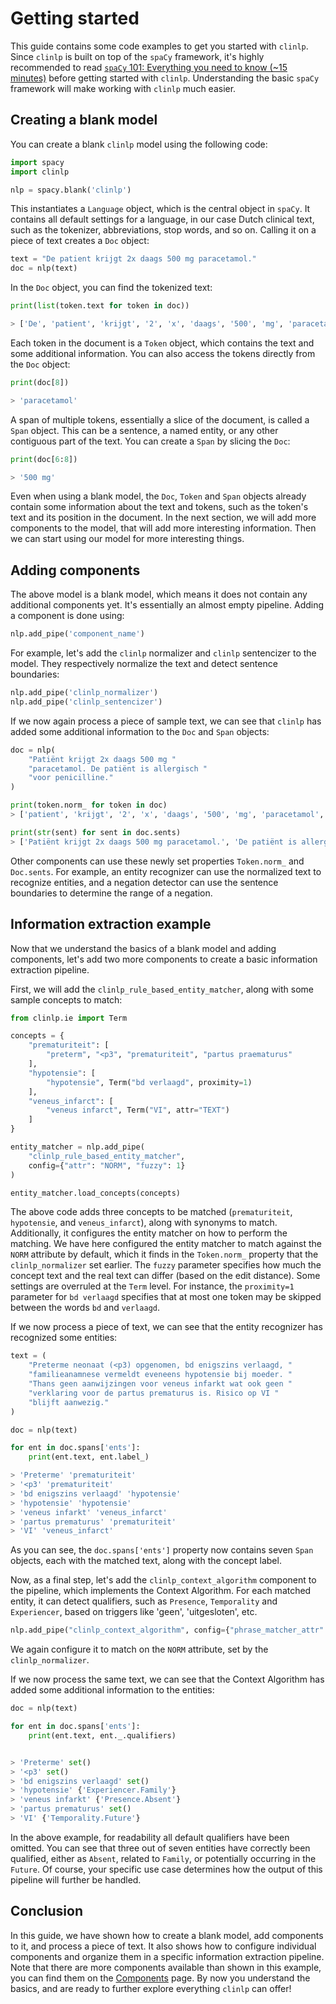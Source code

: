 # Getting started

This guide contains some code examples to get you started with `clinlp`. Since `clinlp` is built on top of the `spaCy` framework, it's highly recommended to read [`spaCy` 101: Everything you need to know (~15 minutes)](https://spacy.io/usage/spacy-101) before getting started with `clinlp`. Understanding the basic `spaCy` framework will make working with `clinlp` much easier.

## Creating a blank model

You can create a blank `clinlp` model using the following code:

```python
import spacy
import clinlp

nlp = spacy.blank('clinlp')
```

This instantiates a `Language` object, which is the central object in `spaCy`. It contains all default settings for a language, in our case Dutch clinical text, such as the tokenizer, abbreviations, stop words, and so on. Calling it on a piece of text creates a `Doc` object:

```python
text = "De patient krijgt 2x daags 500 mg paracetamol."
doc = nlp(text)
```

In the `Doc` object, you can find the tokenized text:

```python
print(list(token.text for token in doc))

> ['De', 'patient', 'krijgt', '2', 'x', 'daags', '500', 'mg', 'paracetamol', '.']
```

Each token in the document is a `Token` object, which contains the text and some additional information. You can also access the tokens directly from the `Doc` object:

```python
print(doc[8])

> 'paracetamol'
```

A span of multiple tokens, essentially a slice of the document, is called a `Span` object. This can be a sentence, a named entity, or any other contiguous part of the text. You can create a `Span` by slicing the `Doc`:

```python
print(doc[6:8])

> '500 mg'
```

Even when using a blank model, the `Doc`, `Token` and `Span` objects already contain some information about the text and tokens, such as the token's text and its position in the document. In the next section, we will add more components to the model, that will add more interesting information. Then we can start using our model for more interesting things.

## Adding components

The above model is a blank model, which means it does not contain any additional components yet. It's essentially an almost empty pipeline. Adding a component is done using:

```python
nlp.add_pipe('component_name')
```

For example, let's add the `clinlp` normalizer and `clinlp` sentencizer to the model. They respectively normalize the text and detect sentence boundaries:

```python
nlp.add_pipe('clinlp_normalizer')
nlp.add_pipe('clinlp_sentencizer')
```

If we now again process a piece of sample text, we can see that `clinlp` has added some additional information to the `Doc` and `Span` objects:

```python
doc = nlp(
    "Patiënt krijgt 2x daags 500 mg "
    "paracetamol. De patiënt is allergisch "
    "voor penicilline."
)

print(token.norm_ for token in doc)
> ['patient', 'krijgt', '2', 'x', 'daags', '500', 'mg', 'paracetamol', '.', 'de', 'patient', 'is', 'allergisch', 'voor', 'penicilline', '.']

print(str(sent) for sent in doc.sents)
> ['Patiënt krijgt 2x daags 500 mg paracetamol.', 'De patiënt is allergisch voor penicilline.']
```
Other components can use these newly set properties `Token.norm_` and `Doc.sents`. For example, an entity recognizer can use the normalized text to recognize entities, and a negation detector can use the sentence boundaries to determine the range of a negation.

## Information extraction example

Now that we understand the basics of a blank model and adding components, let's add two more components to create a basic information extraction pipeline.

First, we will add the `clinlp_rule_based_entity_matcher`, along with some sample concepts to match:

```python
from clinlp.ie import Term

concepts = {
    "prematuriteit": [
        "preterm", "<p3", "prematuriteit", "partus praematurus"
    ],
    "hypotensie": [
        "hypotensie", Term("bd verlaagd", proximity=1)
    ],
    "veneus_infarct": [
        "veneus infarct", Term("VI", attr="TEXT")
    ]
}

entity_matcher = nlp.add_pipe(
    "clinlp_rule_based_entity_matcher", 
    config={"attr": "NORM", "fuzzy": 1}
)

entity_matcher.load_concepts(concepts)
```

The above code adds three concepts to be matched (`prematuriteit`, `hypotensie`, and `veneus_infarct`), along with synonyms to match. Additionally, it configures the entity matcher on how to perform the matching. We have here configured the entity matcher to match against the `NORM` attribute by default, which it finds in the `Token.norm_` property that the `clinlp_normalizer` set earlier. The `fuzzy` parameter specifies how much the concept text and the real text can differ (based on the edit distance). Some settings are overruled at the `Term` level. For instance, the `proximity=1` parameter for `bd verlaagd` specifies that at most one token may be skipped between the words `bd` and `verlaagd`.

If we now process a piece of text, we can see that the entity recognizer has recognized some entities:

```python
text = (
    "Preterme neonaat (<p3) opgenomen, bd enigszins verlaagd, "
    "familieanamnese vermeldt eveneens hypotensie bij moeder. "
    "Thans geen aanwijzingen voor veneus infarkt wat ook geen "
    "verklaring voor de partus prematurus is. Risico op VI "
    "blijft aanwezig."
)

doc = nlp(text)

for ent in doc.spans['ents']:
    print(ent.text, ent.label_)

> 'Preterme' 'prematuriteit'
> '<p3' 'prematuriteit'
> 'bd enigszins verlaagd' 'hypotensie'
> 'hypotensie' 'hypotensie'
> 'veneus infarkt' 'veneus_infarct'
> 'partus prematurus' 'prematuriteit'
> 'VI' 'veneus_infarct'

```

As you can see, the `doc.spans['ents']` property now contains seven `Span` objects, each with the matched text, along with the concept label.

Now, as a final step, let's add the `clinlp_context_algorithm` component to the pipeline, which implements the Context Algorithm. For each matched entity, it can detect qualifiers, such as `Presence`, `Temporality` and `Experiencer`, based on triggers like 'geen', 'uitgesloten', etc.

```python
nlp.add_pipe("clinlp_context_algorithm", config={"phrase_matcher_attr": "NORM"})
```

We again configure it to match on the `NORM` attribute, set by the `clinlp_normalizer`.

If we now process the same text, we can see that the Context Algorithm has added some additional information to the entities:

```python
doc = nlp(text)

for ent in doc.spans['ents']:
    print(ent.text, ent._.qualifiers)


> 'Preterme' set()
> '<p3' set()
> 'bd enigszins verlaagd' set()
> 'hypotensie' {'Experiencer.Family'}
> 'veneus infarkt' {'Presence.Absent'}
> 'partus prematurus' set()
> 'VI' {'Temporality.Future'}
```

In the above example, for readability all default qualifiers have been omitted. You can see that three out of seven entities have correctly been qualified, either as `Absent`, related to `Family`, or potentially occurring in the `Future`. Of course, your specific use case determines how the output of this pipeline will further be handled.

## Conclusion

In this guide, we have shown how to create a blank model, add components to it, and process a piece of text. It also shows how to configure individual components and organize them in a specific information extraction pipeline. Note that there are more components available than shown in this example, you can find them on the [Components](components) page. By now you understand the basics, and are ready to further explore everything `clinlp` can offer!
